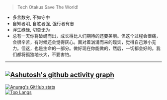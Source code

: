 > Tech Otakus Save The World!

- 多言数穷, 不如守中
- 自知者明, 自胜者强, 强行者有志
- 浮生碌碌, 切莫无为
- 总有一天你将破蛹而出，成长得比人们期待的还要美丽。但这个过程会很痛，会很辛苦，有时候还会觉得灰心。面对着汹涌而来的现实，觉得自己渺小无力。但这，也是生命的一部分。做好现在你能做的，然后，一切都会好的。我们都将孤独地长大，不要害怕。
<!---
Jerryym/Jerryym is a ✨ special ✨ repository because its `README.md` (this file) appears on your GitHub profile.
You can click the Preview link to take a look at your changes.
--->
-----
[![Ashutosh's github activity graph](https://github-readme-activity-graph.cyclic.app/graph?username=Jerryym&theme=react)](https://github.com/ashutosh00710/github-readme-activity-graph)
-----
[![Anurag's GitHub stats](https://github-readme-stats.vercel.app/api?username=Jerryym&show_icons=true&theme=react&show_owner=true)](https://github.com/anuraghazra/github-readme-stats)  
[![Top Langs](https://github-readme-stats.vercel.app/api/top-langs/?username=Jerryym)](https://github.com/anuraghazra/github-readme-stats)
